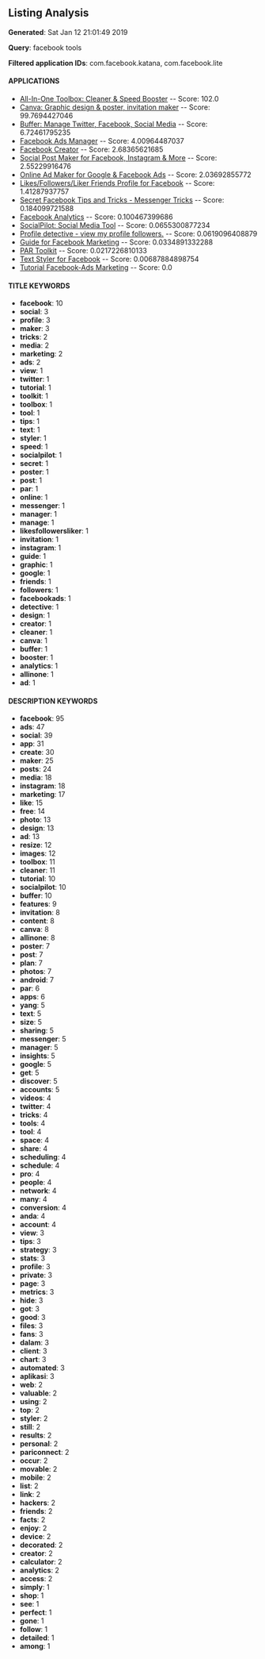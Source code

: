 ## Listing Analysis

**Generated**: Sat Jan 12 21:01:49 2019

**Query**: facebook tools

**Filtered application IDs**: com.facebook.katana, com.facebook.lite


#### APPLICATIONS

- [All-In-One Toolbox: Cleaner & Speed Booster](https://play.google.com/store/apps/details?id=imoblife.toolbox.full) -- Score: 102.0
- [Canva: Graphic design & poster, invitation maker](https://play.google.com/store/apps/details?id=com.canva.editor) -- Score: 99.7694427046
- [Buffer: Manage Twitter, Facebook, Social Media](https://play.google.com/store/apps/details?id=org.buffer.android) -- Score: 6.72461795235
- [Facebook Ads Manager](https://play.google.com/store/apps/details?id=com.facebook.adsmanager) -- Score: 4.00964487037
- [Facebook Creator](https://play.google.com/store/apps/details?id=com.facebook.creatorapp) -- Score: 2.68365621685
- [Social Post Maker for Facebook, Instagram & More](https://play.google.com/store/apps/details?id=com.desygner.socialposts) -- Score: 2.55229916476
- [Online Ad Maker for Google & Facebook Ads](https://play.google.com/store/apps/details?id=com.desygner.ads) -- Score: 2.03692855772
- [Likes/Followers/Liker Friends Profile for Facebook](https://play.google.com/store/apps/details?id=com.giamma.like_counter) -- Score: 1.41287937757
- [Secret Facebook Tips and Tricks - Messenger Tricks](https://play.google.com/store/apps/details?id=com.idroid.facebooktips) -- Score: 0.184099721588
- [Facebook Analytics](https://play.google.com/store/apps/details?id=com.facebook.analytics) -- Score: 0.100467399686
- [SocialPilot: Social Media Tool](https://play.google.com/store/apps/details?id=socialpilot.co) -- Score: 0.0655300877234
- [Profile detective - view my profile followers.](https://play.google.com/store/apps/details?id=com.profile.detective) -- Score: 0.0619096408879
- [Guide for Facebook Marketing](https://play.google.com/store/apps/details?id=com.wanapps.facebookmktg) -- Score: 0.0334891332288
- [PAR Toolkit](https://play.google.com/store/apps/details?id=com.parinc.toolkit) -- Score: 0.0217226810133
- [Text Styler for Facebook](https://play.google.com/store/apps/details?id=com.sweetedge.fbtextstyler) -- Score: 0.00687884898754
- [Tutorial Facebook-Ads Marketing](https://play.google.com/store/apps/details?id=com.andromo.dev624552.app675395) -- Score: 0.0

#### TITLE KEYWORDS

- **facebook**: 10
- **social**: 3
- **profile**: 3
- **maker**: 3
- **tricks**: 2
- **media**: 2
- **marketing**: 2
- **ads**: 2
- **view**: 1
- **twitter**: 1
- **tutorial**: 1
- **toolkit**: 1
- **toolbox**: 1
- **tool**: 1
- **tips**: 1
- **text**: 1
- **styler**: 1
- **speed**: 1
- **socialpilot**: 1
- **secret**: 1
- **poster**: 1
- **post**: 1
- **par**: 1
- **online**: 1
- **messenger**: 1
- **manager**: 1
- **manage**: 1
- **likesfollowersliker**: 1
- **invitation**: 1
- **instagram**: 1
- **guide**: 1
- **graphic**: 1
- **google**: 1
- **friends**: 1
- **followers**: 1
- **facebookads**: 1
- **detective**: 1
- **design**: 1
- **creator**: 1
- **cleaner**: 1
- **canva**: 1
- **buffer**: 1
- **booster**: 1
- **analytics**: 1
- **allinone**: 1
- **ad**: 1

#### DESCRIPTION KEYWORDS

- **facebook**: 95
- **ads**: 47
- **social**: 39
- **app**: 31
- **create**: 30
- **maker**: 25
- **posts**: 24
- **media**: 18
- **instagram**: 18
- **marketing**: 17
- **like**: 15
- **free**: 14
- **photo**: 13
- **design**: 13
- **ad**: 13
- **resize**: 12
- **images**: 12
- **toolbox**: 11
- **cleaner**: 11
- **tutorial**: 10
- **socialpilot**: 10
- **buffer**: 10
- **features**: 9
- **invitation**: 8
- **content**: 8
- **canva**: 8
- **allinone**: 8
- **poster**: 7
- **post**: 7
- **plan**: 7
- **photos**: 7
- **android**: 7
- **par**: 6
- **apps**: 6
- **yang**: 5
- **text**: 5
- **size**: 5
- **sharing**: 5
- **messenger**: 5
- **manager**: 5
- **insights**: 5
- **google**: 5
- **get**: 5
- **discover**: 5
- **accounts**: 5
- **videos**: 4
- **twitter**: 4
- **tricks**: 4
- **tools**: 4
- **tool**: 4
- **space**: 4
- **share**: 4
- **scheduling**: 4
- **schedule**: 4
- **pro**: 4
- **people**: 4
- **network**: 4
- **many**: 4
- **conversion**: 4
- **anda**: 4
- **account**: 4
- **view**: 3
- **tips**: 3
- **strategy**: 3
- **stats**: 3
- **profile**: 3
- **private**: 3
- **page**: 3
- **metrics**: 3
- **hide**: 3
- **got**: 3
- **good**: 3
- **files**: 3
- **fans**: 3
- **dalam**: 3
- **client**: 3
- **chart**: 3
- **automated**: 3
- **aplikasi**: 3
- **web**: 2
- **valuable**: 2
- **using**: 2
- **top**: 2
- **styler**: 2
- **still**: 2
- **results**: 2
- **personal**: 2
- **pariconnect**: 2
- **occur**: 2
- **movable**: 2
- **mobile**: 2
- **list**: 2
- **link**: 2
- **hackers**: 2
- **friends**: 2
- **facts**: 2
- **enjoy**: 2
- **device**: 2
- **decorated**: 2
- **creator**: 2
- **calculator**: 2
- **analytics**: 2
- **access**: 2
- **simply**: 1
- **shop**: 1
- **see**: 1
- **perfect**: 1
- **gone**: 1
- **follow**: 1
- **detailed**: 1
- **among**: 1

